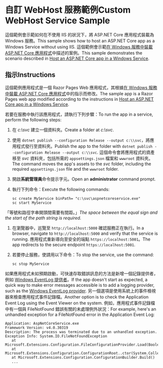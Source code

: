# <a name="custom-webhost-service-sample"></a><span data-ttu-id="2dd82-101">自訂 WebHost 服務範例</span><span class="sxs-lookup"><span data-stu-id="2dd82-101">Custom WebHost Service Sample</span></span>

<span data-ttu-id="2dd82-102">這個範例會示範如何在不使用 IIS 的狀況下，將 ASP.NET Core 應用程式裝載為 Windows 服務。</span><span class="sxs-lookup"><span data-stu-id="2dd82-102">This sample shows how to host an ASP.NET Core app as a Windows Service without using IIS.</span></span> <span data-ttu-id="2dd82-103">這個範例會示範[在 Windows 服務中裝載 ASP.NET Core 應用程式](https://docs.microsoft.com/aspnet/core/host-and-deploy/windows-service)中描述的案例。</span><span class="sxs-lookup"><span data-stu-id="2dd82-103">This sample demonstrates the scenario described in [Host an ASP.NET Core app in a Windows Service](https://docs.microsoft.com/aspnet/core/host-and-deploy/windows-service).</span></span>

## <a name="instructions"></a><span data-ttu-id="2dd82-104">指示</span><span class="sxs-lookup"><span data-stu-id="2dd82-104">Instructions</span></span>

<span data-ttu-id="2dd82-105">這個範例應用程式是一個 Razor Pages Web 應用程式，其根據[在 Windows 服務中裝載 ASP.NET Core 應用程式](https://docs.microsoft.com/aspnet/core/host-and-deploy/windows-service)中的指示而修改。</span><span class="sxs-lookup"><span data-stu-id="2dd82-105">The sample app is a Razor Pages web app modified according to the instructions in [Host an ASP.NET Core app in a Windows Service](https://docs.microsoft.com/aspnet/core/host-and-deploy/windows-service).</span></span>

<span data-ttu-id="2dd82-106">若要在服務中執行該應用程式，請執行下列步驟：</span><span class="sxs-lookup"><span data-stu-id="2dd82-106">To run the app in a service, perform the following steps:</span></span>

1. <span data-ttu-id="2dd82-107">在 *c:\svc* 建立一個資料夾。</span><span class="sxs-lookup"><span data-stu-id="2dd82-107">Create a folder at *c:\svc*.</span></span>

1. <span data-ttu-id="2dd82-108">使用 `dotnet publish --configuration Release --output c:\\svc`，將應用程式發行至資料夾。</span><span class="sxs-lookup"><span data-stu-id="2dd82-108">Publish the app to the folder with `dotnet publish --configuration Release --output c:\\svc`.</span></span> <span data-ttu-id="2dd82-109">這個命令會將應用程式的資產移至 *svc* 資料夾，包括所需的 `appsettings.json` 檔案和 `wwwroot` 資料夾。</span><span class="sxs-lookup"><span data-stu-id="2dd82-109">The command moves the app's assets to the *svc* folder, including the required `appsettings.json` file and the `wwwroot` folder.</span></span>

1. <span data-ttu-id="2dd82-110">開啟**系統管理員**命令提示字元。</span><span class="sxs-lookup"><span data-stu-id="2dd82-110">Open an **administrator** command prompt.</span></span>

1. <span data-ttu-id="2dd82-111">執行下列命令：</span><span class="sxs-lookup"><span data-stu-id="2dd82-111">Execute the following commands:</span></span>

   ```console
   sc create MyService binPath= "c:\svc\aspnetcoreservice.exe"
   sc start MyService
   ```

  <span data-ttu-id="2dd82-112">「等號和路徑字串開頭間需要有間距。」</span><span class="sxs-lookup"><span data-stu-id="2dd82-112">*The space between the equal sign and the start of the path string is required.*</span></span>

1. <span data-ttu-id="2dd82-113">在瀏覽器中，巡覽至 `http://localhost:5000` 確認服務正在執行。</span><span class="sxs-lookup"><span data-stu-id="2dd82-113">In a browser, navigate to `http://localhost:5000` and verify that the service is running.</span></span> <span data-ttu-id="2dd82-114">應用程式重新導向至安全的端點 `https://localhost:5001`。</span><span class="sxs-lookup"><span data-stu-id="2dd82-114">The app redirects to the secure endpoint `https://localhost:5001`.</span></span>

1. <span data-ttu-id="2dd82-115">若要停止服務，使請用以下命令：</span><span class="sxs-lookup"><span data-stu-id="2dd82-115">To stop the service, use the command:</span></span>

   ```console
   sc stop MyService
   ```

<span data-ttu-id="2dd82-116">如果應用程式未如預期啟動，可快速存取錯誤訊息的方法是新增一個記錄提供者，例如 [Windows EventLog 提供者](https://docs.microsoft.com/aspnet/core/fundamentals/logging/index#eventlog)。</span><span class="sxs-lookup"><span data-stu-id="2dd82-116">If the app doesn't start as expected, a quick way to make error messages accessible is to add a logging provider, such as the [Windows EventLog provider](https://docs.microsoft.com/aspnet/core/fundamentals/logging/index#eventlog).</span></span> <span data-ttu-id="2dd82-117">另一個選項是使用系統上的事件檢視器來檢查應用程式事件記錄檔。</span><span class="sxs-lookup"><span data-stu-id="2dd82-117">Another option is to check the Application Event Log using the Event Viewer on the system.</span></span> <span data-ttu-id="2dd82-118">例如，應用程式事件記錄檔中有一個與 FileNotFound 錯誤有關的未處理例外狀況：</span><span class="sxs-lookup"><span data-stu-id="2dd82-118">For example, here's an unhandled exception for a FileNotFound error in the Application Event Log:</span></span>

```console
Application: AspNetCoreService.exe
Framework Version: v4.0.30319
Description: The process was terminated due to an unhandled exception.
Exception Info: System.IO.FileNotFoundException
   at Microsoft.Extensions.Configuration.FileConfigurationProvider.Load(Boolean)
   at Microsoft.Extensions.Configuration.ConfigurationRoot..ctor(System.Collections.Generic.IList`1<Microsoft.Extensions.Configuration.IConfigurationProvider>)
   at Microsoft.Extensions.Configuration.ConfigurationBuilder.Build()
   ...
```
